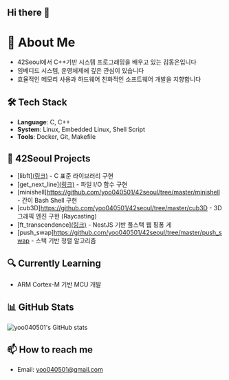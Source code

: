 ## Hi there 👋

# 👋 About Me
- 42Seoul에서 C++기반 시스템 프로그래밍을 배우고 있는 김동은입니다
- 임베디드 시스템, 운영체제에 깊은 관심이 있습니다
- 효율적인 메모리 사용과 하드웨어 친화적인 소프트웨어 개발을 지향합니다

## 🛠 Tech Stack
- **Language**: C, C++
- **System**: Linux, Embedded Linux, Shell Script
- **Tools**: Docker, Git, Makefile

## 🚀 42Seoul Projects
- [libft][(링크)](https://github.com/yoo040501/42seoul/tree/master/libft) - C 표준 라이브러리 구현
- [get_next_line][(링크)](https://github.com/yoo040501/42seoul/tree/master/get_next_line) - 파일 I/O 함수 구현
- [minishell]https://github.com/yoo040501/42seoul/tree/master/minishell - 간이 Bash Shell 구현
- [cub3D]https://github.com/yoo040501/42seoul/tree/master/cub3D - 3D 그래픽 엔진 구현 (Raycasting)
- [ft_transcendence][(링크)](https://github.com/yoo040501/42seoul/tree/master/ft_transcendence) - NestJS 기반 풀스택 웹 핑퐁 게
- [push_swap]https://github.com/yoo040501/42seoul/tree/master/push_swap - 스택 기반 정렬 알고리즘

## 🔍 Currently Learning
- ARM Cortex-M 기반 MCU 개발

## 📊 GitHub Stats
![yoo040501's GitHub stats](https://github-readme-stats.vercel.app/api?username=yoo040501&show_icons=true&theme=radical)

## 📫 How to reach me
- Email: yoo040501@gmail.com

